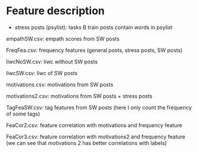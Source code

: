# Feature description


* stress posts (psylist): tasks B train posts contain words in psylist


empathSW.csv: empath scores from SW posts

FreqFea.csv: frequency features (general posts, stress posts, SW posts)

liwcNoSW.csv: liwc without SW posts

liwcSW.csv: liwc of SW posts

motivations.csv: motivations from SW posts

motivations2.csv: motivations from SW posts + stress posts

TagFeaSW.csv: tag features from SW posts (here I only count the frequency of some tags)

FeaCor2.csv: feature correlation with motivations and frequency feature

FeaCor3.csv: feature correlation with motivations2 and frequency feature (we can see that motivations 2 has better correlations with labels)